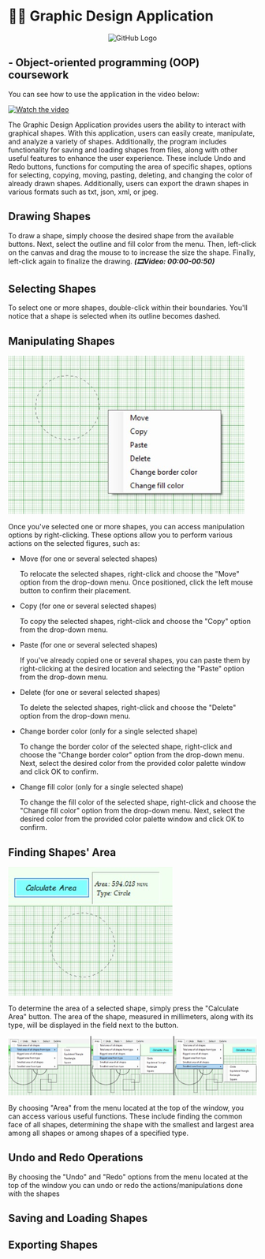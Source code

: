 # 👩‍💻 Graphic Design Application
<p align="center">
  <img src="https://github.com/Gabriela-Milusheva/GraphicApplication_OOP/blob/master/Resources/logo.ico" alt="GitHub Logo" width="100">
</p>

## - Object-oriented programming (OOP) coursework

You can see how to use the application in the video below:

[![Watch the video](https://img.youtube.com/vi/HaZKv9p3VdY/0.jpg)](https://youtu.be/HaZKv9p3VdY)

The Graphic Design Application provides users the ability to interact with graphical shapes. With this application, users can easily create, manipulate, and analyze a variety of shapes. Additionally, the program includes functionality for saving and loading shapes from files, along with other useful features to enhance the user experience. These include Undo and Redo buttons, functions for computing the area of specific shapes, options for selecting, copying, moving, pasting, deleting, and changing the color of already drawn shapes. Additionally, users can export the drawn shapes in various formats such as txt, json, xml, or jpeg.

## Drawing Shapes

To draw a shape, simply choose the desired shape from the available buttons. Next, select the outline and fill color from the menu. Then, left-click on the canvas and drag the mouse to to increase the size the shape. Finally, left-click again to finalize the drawing. **_(🎞Video: 00:00-00:50)_**

## Selecting Shapes

To select one or more shapes, double-click within their boundaries. You'll notice that a shape is selected when its outline becomes dashed.

## Manipulating Shapes

<img src="https://github.com/Gabriela-Milusheva/GraphicApplication_OOP/blob/master/Resources/drop-down_menu.jpg" alt="Drop-down menu">

Once you've selected one or more shapes, you can access manipulation options by right-clicking. These options allow you to perform various actions on the selected figures, such as:

- Move (for one or several selected shapes)
  
  To relocate the selected shapes, right-click and choose the "Move" option from the drop-down menu. Once positioned, click the left mouse button to confirm their placement.
  
- Copy (for one or several selected shapes)
  
  To copy the selected shapes, right-click and choose the "Copy" option from the drop-down menu.
  
- Paste (for one or several selected shapes)

  If you've already copied one or several shapes, you can paste them by right-clicking at the desired location and selecting the "Paste" option from the drop-down menu.
  
- Delete (for one or several selected shapes)

  To delete the selected shapes, right-click and choose the "Delete" option from the drop-down menu.
  
- Change border color (only for a single selected shapе)

  To change the border color of the selected shape, right-click and choose the "Change border color" option from the drop-down menu. Next, select the desired color from the provided color palette window and click OK to confirm.
  
- Change fill color (only for a single selected shape)

  To change the fill color of the selected shape, right-click and choose the "Change fill color" option from the drop-down menu. Next, select the desired color from the provided color palette window and click OK to confirm.

## Finding Shapes' Area

<img src="https://github.com/Gabriela-Milusheva/GraphicApplication_OOP/blob/master/Resources/calculate_area.jpg" alt="Calculate Area button">

To determine the area of a selected shape, simply press the "Calculate Area" button. The area of the shape, measured in millimeters, along with its type, will be displayed in the field next to the button.

<img src="https://github.com/Gabriela-Milusheva/GraphicApplication_OOP/blob/master/Resources/area.jpg" alt="Area menu">

By choosing "Area" from the menu located at the top of the window, you can access various useful functions. These include finding the common face of all shapes, determining the shape with the smallest and largest area among all shapes or among shapes of a specified type.

## Undo and Redo Operations

By choosing the "Undo" and "Redo" options from the menu located at the top of the window you can undo or redo the actions/manipulations done with the shapes

## Saving and Loading Shapes

## Exporting Shapes
